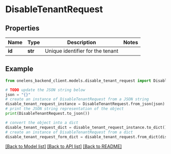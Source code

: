 # DisableTenantRequest


## Properties

Name | Type | Description | Notes
------------ | ------------- | ------------- | -------------
**id** | **str** | Unique identifier for the tenant | 

## Example

```python
from onelens_backend_client.models.disable_tenant_request import DisableTenantRequest

# TODO update the JSON string below
json = "{}"
# create an instance of DisableTenantRequest from a JSON string
disable_tenant_request_instance = DisableTenantRequest.from_json(json)
# print the JSON string representation of the object
print(DisableTenantRequest.to_json())

# convert the object into a dict
disable_tenant_request_dict = disable_tenant_request_instance.to_dict()
# create an instance of DisableTenantRequest from a dict
disable_tenant_request_form_dict = disable_tenant_request.from_dict(disable_tenant_request_dict)
```
[[Back to Model list]](../README.md#documentation-for-models) [[Back to API list]](../README.md#documentation-for-api-endpoints) [[Back to README]](../README.md)


